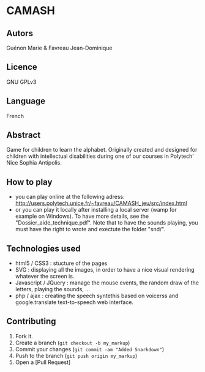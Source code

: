 ﻿CAMASH
======

Autors
------
Guénon Marie & Favreau Jean-Dominique

Licence
-------
GNU GPLv3

Language
--------
French

Abstract
-------
Game for children to learn the alphabet. Originally created and designed for children with intellectual disabilities during one of our courses in Polytech' Nice Sophia Antipolis.

How to play
-----------
* you can play online at the following adress: http://users.polytech.unice.fr/~favreau/CAMASH_jeu/src/index.html
* or you can play it locally after installing a local server (wamp for example on Windows). 
To have more details, see the "Dossier_aide_technique.pdf". Note that to have the sounds playing, you must have the right to wrote and exectute the folder "snd/".

Technologies used
-----------------

* html5 / CSS3 : stucture of the pages
* SVG : displaying all the images, in order to have a nice visual rendering whatever the screen is.
* Javascript / JQuery : manage the mouse events, the random draw of the letters, playing the sounds, ...
* php / ajax : creating the speech syntethis based on voicerss and google.translate text-to-speech web interface.

Contributing
------------

1. Fork it.
2. Create a branch (`git checkout -b my_markup`)
3. Commit your changes (`git commit -am "Added Snarkdown"`)
4. Push to the branch (`git push origin my_markup`)
5. Open a [Pull Request]